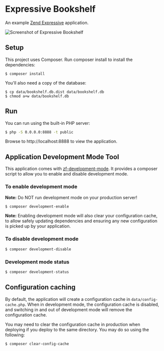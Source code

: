# Expressive Bookshelf

An example [Zend Expressive](https://zendframework.github.io/zend-expressive/) application.


![Screenshot of Expressive Bookshelf](https://i.19ft.com/ba156e39.png)


## Setup

This project uses Composer. Run composer install to install the dependencies:

    $ composer install

You'll also need a copy of the database:

    $ cp data/bookshelf.db.dist data/bookshelf.db
    $ chmod a+w data/bookshelf.db


## Run

You can run using the built-in PHP server:

```bash 
$ php -S 0.0.0.0:8888 -t public
```

Browse to http://localhost:8888 to view the application.

## Application Development Mode Tool

This application comes with [zf-development-mode](https://github.com/zfcampus/zf-development-mode). 
It provides a composer script to allow you to enable and disable development mode.

### To enable development mode

**Note:** Do NOT run development mode on your production server!

```bash
$ composer development-enable
```

**Note:** Enabling development mode will also clear your configuration cache, to 
allow safely updating dependencies and ensuring any new configuration is picked 
up by your application.

### To disable development mode

```bash
$ composer development-disable
```

### Development mode status

```bash
$ composer development-status
```

## Configuration caching

By default, the application will create a configuration cache in
`data/config-cache.php`. When in development mode, the configuration cache is
disabled, and switching in and out of development mode will remove the
configuration cache.

You may need to clear the configuration cache in production when deploying if
you deploy to the same directory. You may do so using the following:

```bash
$ composer clear-config-cache
```
